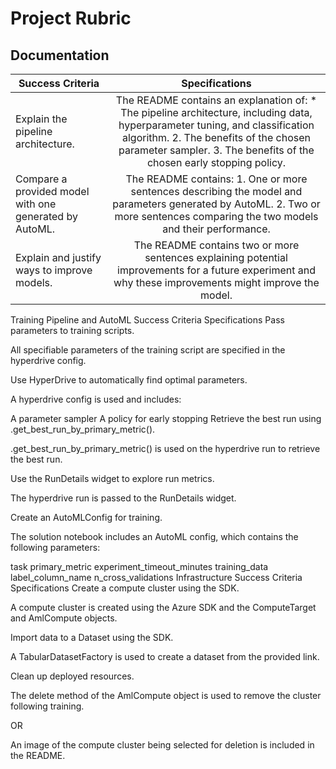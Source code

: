 # Project Rubric 

## Documentation
| Success Criteria |	Specifications  |  
|--------|:--------:|
| Explain the pipeline architecture. | The README contains an explanation of:  * The pipeline architecture, including data, hyperparameter tuning, and classification algorithm. 2. The benefits of the chosen parameter sampler. 3. The benefits of the chosen early stopping policy. |   
| Compare a provided model with one generated by AutoML. | The README contains: 1. One or more sentences describing the model and parameters generated by AutoML. 2. Two or more sentences comparing the two models and their performance.
| Explain and justify ways to improve models. | The README contains two or more sentences explaining potential improvements for a future experiment and why these improvements might improve the model. |

Training Pipeline and AutoML
Success Criteria	Specifications
Pass parameters to training scripts.

All specifiable parameters of the training script are specified in the hyperdrive config.

Use HyperDrive to automatically find optimal parameters.

A hyperdrive config is used and includes:

A parameter sampler
A policy for early stopping
Retrieve the best run using .get_best_run_by_primary_metric().

.get_best_run_by_primary_metric() is used on the hyperdrive run to retrieve the best run.

Use the RunDetails widget to explore run metrics.

The hyperdrive run is passed to the RunDetails widget.

Create an AutoMLConfig for training.

The solution notebook includes an AutoML config, which contains the following parameters:

task
primary_metric
experiment_timeout_minutes
training_data
label_column_name
n_cross_validations
Infrastructure
Success Criteria	Specifications
Create a compute cluster using the SDK.

A compute cluster is created using the Azure SDK and the ComputeTarget and AmlCompute objects.

Import data to a Dataset using the SDK.

A TabularDatasetFactory is used to create a dataset from the provided link.

Clean up deployed resources.

The delete method of the AmlCompute object is used to remove the cluster following training.

OR

An image of the compute cluster being selected for deletion is included in the README.

